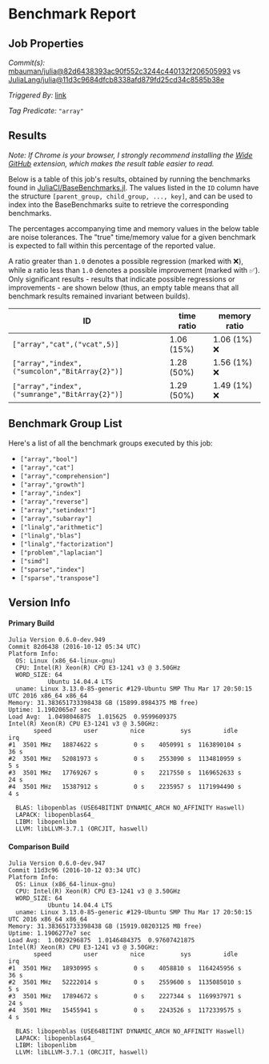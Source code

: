 # Benchmark Report

## Job Properties

*Commit(s):* [mbauman/julia@82d6438393ac90f552c3244c440132f206505993](https://github.com/mbauman/julia/commit/82d6438393ac90f552c3244c440132f206505993) vs [JuliaLang/julia@11d3c9684dfcb8338afd879fd25cd34c8585b38e](https://github.com/JuliaLang/julia/commit/11d3c9684dfcb8338afd879fd25cd34c8585b38e)

*Triggered By:* [link](https://github.com/JuliaLang/julia/pull/15558#issuecomment-253127268)

*Tag Predicate:* `"array"`

## Results

*Note: If Chrome is your browser, I strongly recommend installing the [Wide GitHub](https://chrome.google.com/webstore/detail/wide-github/kaalofacklcidaampbokdplbklpeldpj?hl=en)
extension, which makes the result table easier to read.*

Below is a table of this job's results, obtained by running the benchmarks found in
[JuliaCI/BaseBenchmarks.jl](https://github.com/JuliaCI/BaseBenchmarks.jl). The values
listed in the `ID` column have the structure `[parent_group, child_group, ..., key]`,
and can be used to index into the BaseBenchmarks suite to retrieve the corresponding
benchmarks.

The percentages accompanying time and memory values in the below table are noise tolerances. The "true"
time/memory value for a given benchmark is expected to fall within this percentage of the reported value.

A ratio greater than `1.0` denotes a possible regression (marked with :x:), while a ratio less
than `1.0` denotes a possible improvement (marked with :white_check_mark:). Only significant results - results
that indicate possible regressions or improvements - are shown below (thus, an empty table means that all
benchmark results remained invariant between builds).

| ID | time ratio | memory ratio |
|----|------------|--------------|
| `["array","cat",("vcat",5)]` | 1.06 (15%)  | 1.06 (1%) :x: |
| `["array","index",("sumcolon","BitArray{2}")]` | 1.28 (50%)  | 1.56 (1%) :x: |
| `["array","index",("sumrange","BitArray{2}")]` | 1.29 (50%)  | 1.49 (1%) :x: |

## Benchmark Group List

Here's a list of all the benchmark groups executed by this job:

- `["array","bool"]`
- `["array","cat"]`
- `["array","comprehension"]`
- `["array","growth"]`
- `["array","index"]`
- `["array","reverse"]`
- `["array","setindex!"]`
- `["array","subarray"]`
- `["linalg","arithmetic"]`
- `["linalg","blas"]`
- `["linalg","factorization"]`
- `["problem","laplacian"]`
- `["simd"]`
- `["sparse","index"]`
- `["sparse","transpose"]`

## Version Info

#### Primary Build

```
Julia Version 0.6.0-dev.949
Commit 82d6438 (2016-10-12 05:34 UTC)
Platform Info:
  OS: Linux (x86_64-linux-gnu)
  CPU: Intel(R) Xeon(R) CPU E3-1241 v3 @ 3.50GHz
  WORD_SIZE: 64
           Ubuntu 14.04.4 LTS
  uname: Linux 3.13.0-85-generic #129-Ubuntu SMP Thu Mar 17 20:50:15 UTC 2016 x86_64 x86_64
Memory: 31.383651733398438 GB (15899.8984375 MB free)
Uptime: 1.1902065e7 sec
Load Avg:  1.0498046875  1.015625  0.9599609375
Intel(R) Xeon(R) CPU E3-1241 v3 @ 3.50GHz: 
       speed         user         nice          sys         idle          irq
#1  3501 MHz   18874622 s          0 s    4050991 s  1163890104 s         36 s
#2  3501 MHz   52081973 s          0 s    2553090 s  1134810959 s          5 s
#3  3501 MHz   17769267 s          0 s    2217550 s  1169652633 s         24 s
#4  3501 MHz   15387912 s          0 s    2235957 s  1171994490 s          4 s

  BLAS: libopenblas (USE64BITINT DYNAMIC_ARCH NO_AFFINITY Haswell)
  LAPACK: libopenblas64_
  LIBM: libopenlibm
  LLVM: libLLVM-3.7.1 (ORCJIT, haswell)

```

#### Comparison Build

```
Julia Version 0.6.0-dev.947
Commit 11d3c96 (2016-10-12 03:34 UTC)
Platform Info:
  OS: Linux (x86_64-linux-gnu)
  CPU: Intel(R) Xeon(R) CPU E3-1241 v3 @ 3.50GHz
  WORD_SIZE: 64
           Ubuntu 14.04.4 LTS
  uname: Linux 3.13.0-85-generic #129-Ubuntu SMP Thu Mar 17 20:50:15 UTC 2016 x86_64 x86_64
Memory: 31.383651733398438 GB (15919.08203125 MB free)
Uptime: 1.1906277e7 sec
Load Avg:  1.0029296875  1.0146484375  0.97607421875
Intel(R) Xeon(R) CPU E3-1241 v3 @ 3.50GHz: 
       speed         user         nice          sys         idle          irq
#1  3501 MHz   18930995 s          0 s    4058810 s  1164245956 s         36 s
#2  3501 MHz   52222014 s          0 s    2559600 s  1135085010 s          5 s
#3  3501 MHz   17894672 s          0 s    2227344 s  1169937971 s         24 s
#4  3501 MHz   15455941 s          0 s    2243526 s  1172339575 s          4 s

  BLAS: libopenblas (USE64BITINT DYNAMIC_ARCH NO_AFFINITY Haswell)
  LAPACK: libopenblas64_
  LIBM: libopenlibm
  LLVM: libLLVM-3.7.1 (ORCJIT, haswell)

```
